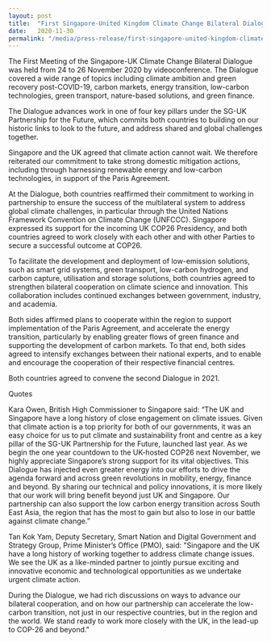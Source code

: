 ```yaml
---
layout: post
title:  "First Singapore-United Kingdom Climate Change Bilateral Dialogue"
date:   2020-11-30
permalink: "/media/press-release/first-singapore-united-kingdom-climate-change-bilateral-dialogue"
---
```



The First Meeting of the Singapore-UK Climate Change Bilateral Dialogue was held from 24 to 26 November 2020 by videoconference. The Dialogue covered a wide range of topics including climate ambition and green recovery post-COVID-19, carbon markets, energy transition, low-carbon technologies, green transport, nature-based solutions, and green finance. 

The Dialogue advances work in one of four key pillars under the SG-UK Partnership for the Future, which commits both countries to building on our historic links to look to the future, and address shared and global challenges together. 

Singapore and the UK agreed that climate action cannot wait. We therefore reiterated our commitment to take strong domestic mitigation actions, including through harnessing renewable energy and low-carbon technologies, in support of the Paris Agreement. 

At the Dialogue, both countries reaffirmed their commitment to working in partnership to ensure the success of the multilateral system to address global climate challenges, in particular through the United Nations Framework Convention on Climate Change (UNFCCC). Singapore expressed its support for the incoming UK COP26 Presidency, and both countries agreed to work closely with each other and with other Parties to secure a successful outcome at COP26. 

To facilitate the development and deployment of low-emission solutions, such as smart grid systems, green transport, low-carbon hydrogen, and carbon capture, utilisation and storage solutions, both countries agreed to strengthen bilateral cooperation on climate science and innovation. This collaboration includes continued exchanges between government, industry, and academia. 

Both sides affirmed plans to cooperate within the region to support implementation of the Paris Agreement, and accelerate the energy transition, particularly by enabling greater flows of green finance and supporting the development of carbon markets. To that end, both sides agreed to intensify exchanges between their national experts, and to enable and encourage the cooperation of their respective financial centres.

Both countries agreed to convene the second Dialogue in 2021.


Quotes

Kara Owen, British High Commissioner to Singapore said: “The UK and Singapore have a long history of close engagement on climate issues. Given that climate action is a top priority for both of our governments, it was an easy choice for us to put climate and sustainability front and centre as a key pillar of the SG-UK Partnership for the Future, launched last year. As we begin the one year countdown to the UK-hosted COP26 next November, we highly appreciate Singapore’s strong support for its vital objectives. This 
Dialogue has injected even greater energy into our efforts to drive the agenda forward and across green revolutions in mobility, energy, finance and beyond. By sharing our technical and policy innovations, it is more likely that our work will bring benefit beyond just UK and Singapore. Our partnership can also support the low carbon energy transition across South East Asia, the region that has the most to gain but also to lose in our battle against climate change.” 

Tan Kok Yam, Deputy Secretary, Smart Nation and Digital Government and Strategy Group, Prime Minister’s Office (PMO), said: "Singapore and the UK have a long history of working together to address climate change issues. We see the UK as a like-minded partner to jointly pursue exciting and innovative economic and technological opportunities as we undertake urgent climate action.

During the Dialogue, we had rich discussions on ways to advance our bilateral cooperation, and on how our partnership can accelerate the low-carbon transition, not just in our respective countries, but in the region and the world. We stand ready to work more closely with the UK, in the lead-up to COP-26 and beyond."
